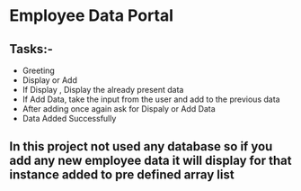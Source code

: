 # Employee Data Portal
## Tasks:-
* Greeting
* Display or Add
* If Display , Display the already present data
* If Add Data, take the input from the user and add to the previous data
* After adding once again ask for Dispaly or Add Data
* Data Added Successfully

## In this project not used any database so if you add any new employee data it will display for that instance added to pre defined array list 
